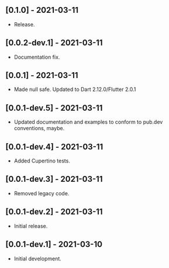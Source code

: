 ## [0.1.0] - 2021-03-11

* Release.

## [0.0.2-dev.1] - 2021-03-11

* Documentation fix.

## [0.0.1] - 2021-03-11

* Made null safe.  Updated to Dart 2.12.0/Flutter 2.0.1

## [0.0.1-dev.5] - 2021-03-11

* Updated documentation and examples to conform to pub.dev conventions, maybe.

## [0.0.1-dev.4] - 2021-03-11

* Added Cupertino tests.

## [0.0.1-dev.3] - 2021-03-11

* Removed legacy code.

## [0.0.1-dev.2] - 2021-03-11

* Initial release.

## [0.0.1-dev.1] - 2021-03-10

* Initial development.
